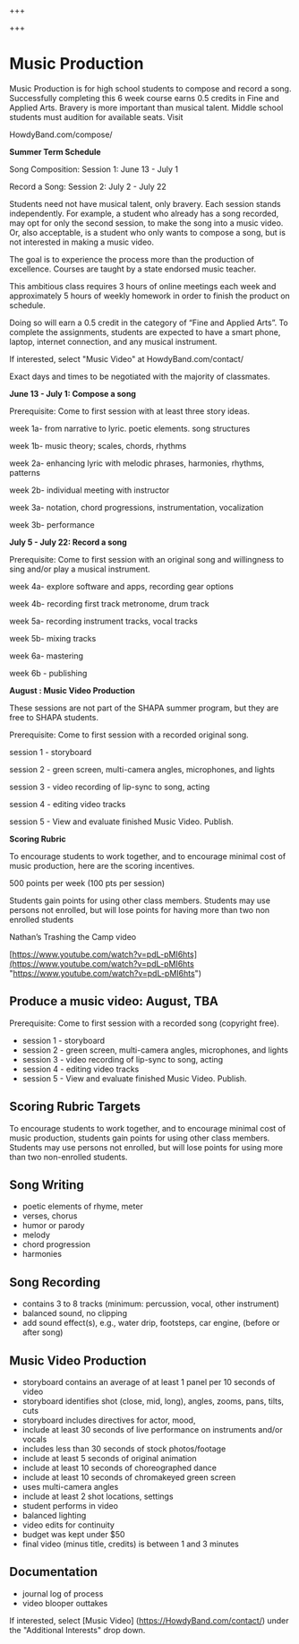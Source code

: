 +++

+++
# Music Production

Music Production is for high school students to compose and record a song. Successfully completing this 6 week course earns 0.5 credits in Fine and Applied Arts. Bravery is more important than musical talent. Middle school students must audition for available seats. Visit

HowdyBand.com/compose/

**Summer Term Schedule**

Song Composition: Session 1: June 13 - July 1

Record a Song: Session 2: July 2 - July 22

Students need not have musical talent, only bravery. Each session stands independently. For example, a student who already has a song recorded, may opt for only the second session, to make the song into a music video. Or, also acceptable, is a student who only wants to compose a song, but is not interested in making a music video.

The goal is to experience the process more than the production of excellence. Courses are taught by a state endorsed music teacher.

This ambitious class requires 3 hours of online meetings each week and approximately 5 hours of weekly homework in order to finish the product on schedule.

Doing so will earn a 0.5 credit in the category of “Fine and Applied Arts”. To complete the assignments, students are expected to have a smart phone, laptop, internet connection, and any musical instrument.

If interested, select "Music Video" at HowdyBand.com/contact/

  
Exact days and times to be negotiated with the majority of classmates.

**June 13 - July 1: Compose a song**

Prerequisite: Come to first session with at least three story ideas.

week 1a- from narrative to lyric. poetic elements. song structures

week 1b- music theory; scales, chords, rhythms

week 2a- enhancing lyric with melodic phrases, harmonies, rhythms, patterns

week 2b- individual meeting with instructor

week 3a- notation, chord progressions, instrumentation, vocalization

week 3b- performance

**July 5 - July 22: Record a song**

Prerequisite: Come to first session with an original song and willingness to sing and/or play a musical instrument.

week 4a- explore software and apps, recording gear options

week 4b- recording first track metronome, drum track

week 5a- recording instrument tracks, vocal tracks

week 5b- mixing tracks

week 6a- mastering

week 6b - publishing

**August : Music Video Production**

These sessions are not part of the SHAPA summer program, but they are free to SHAPA students.

Prerequisite: Come to first session with a recorded original song.

session 1 - storyboard

session 2 - green screen, multi-camera angles, microphones, and lights

session 3 - video recording of lip-sync to song, acting

session 4 - editing video tracks

session 5 - View and evaluate finished Music Video. Publish.

**Scoring Rubric**

To encourage students to work together, and to encourage minimal cost of music production, here are the scoring incentives.

500 points per week (100 pts per session)

Students gain points for using other class members. Students may use persons not enrolled, but will lose points for having more than two non enrolled students

Nathan’s Trashing the Camp video

[https://www.youtube.com/watch?v=pdL-pMI6hts](https://www.youtube.com/watch?v=pdL-pMI6hts "https://www.youtube.com/watch?v=pdL-pMI6hts")

## Produce a music video: August, TBA

Prerequisite: Come to first session with a recorded song (copyright free).

* session 1 -  storyboard
* session 2 -  green screen, multi-camera angles, microphones, and lights
* session 3 -  video recording of lip-sync to song, acting
* session 4 -  editing video tracks
* session 5 -  View and evaluate finished Music Video. Publish.

## Scoring Rubric Targets

To encourage students to work together, and to encourage minimal cost of music production, students gain points for using other class members.
Students may use persons not enrolled, but will lose points for using more than two non-enrolled students.

## Song Writing

* poetic elements of rhyme, meter
* verses, chorus
* humor or parody
* melody
* chord progression
* harmonies

## Song Recording

* contains 3 to 8 tracks (minimum: percussion, vocal, other instrument)
* balanced sound, no clipping
* add sound effect(s), e.g., water drip, footsteps, car engine, (before or after song)

## Music Video Production

* storyboard contains an average of at least 1 panel per 10 seconds of video
* storyboard identifies shot (close, mid, long), angles, zooms, pans, tilts, cuts
* storyboard includes directives for actor, mood,
* include at least 30 seconds of live performance on instruments and/or vocals
* includes less than 30 seconds of stock photos/footage
* include at least 5 seconds of original animation
* include at least 10 seconds of choreographed dance
* include at least 10 seconds of chromakeyed green screen
* uses multi-camera angles
* include at least 2 shot locations, settings
* student performs in video
* balanced lighting
* video edits for continuity
* budget was kept under $50
* final video (minus title, credits) is between 1 and 3 minutes

## Documentation

* journal log of process
* video blooper outtakes

If interested, select \[Music Video\] (https://HowdyBand.com/contact/) under the "Additional Interests" drop down.